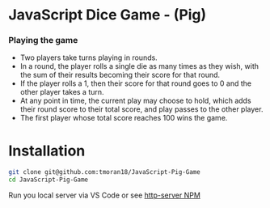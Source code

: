 # JavaScript Dice Game - (Pig)

### Playing the game
- Two players take turns playing in rounds.
- In a round, the player rolls a single die as many times as they wish, with the sum of their results becoming their score for that round.
- If the player rolls a 1, then their score for that round goes to 0 and the other player takes a turn.
- At any point in time, the current play may choose to hold, which adds their round score to their total score, and play passes to the other player.
- The first player whose total score reaches 100 wins the game.

# Installation
```bash
git clone git@github.com:tmoran18/JavaScript-Pig-Game
cd JavaScript-Pig-Game
```
Run you local server via VS Code or see <a href="https://www.npmjs.com/package/http-server">http-server NPM</a>
